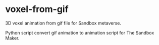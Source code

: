 # voxel-from-gif
3D voxel animation from gif file for Sandbox metaverse.

Python script convert gif animation to animation script for The Sandbox Maker.
